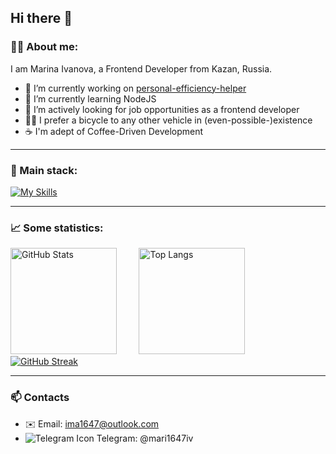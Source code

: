 ## Hi there 👋

### 👩‍💻  About me:

I am Marina Ivanova, a Frontend Developer from Kazan, Russia.

- 🔭 I’m currently working on [personal-efficiency-helper](https://github.com/mari1647iv/personal-efficiency-helper)
- 🌱 I’m currently learning NodeJS
- :briefcase: I’m actively looking for job opportunities as a frontend developer
- 🚴‍♀️ I prefer a bicycle to any other vehicle in (even-possible-)existence
- ☕ I'm adept of Coffee-Driven Development

<hr />

### 🔧  Main stack:

[![My Skills](https://skillicons.dev/icons?i=html,css,js,react,redux,ts,nodejs,py,git,vscode,figma)](https://skillicons.dev)


<hr />

### 📈  Some statistics:

[<img src="https://github-readme-stats.vercel.app/api?username=mari1647iv&theme=vision-friendly-dark&hide=stars&count_private=true&show_icons=true"  title="GitHub Stats" alt="GitHub Stats" height="170"/>](https://github.com/anuraghazra/github-readme-stats) &nbsp; &nbsp; &nbsp; &nbsp;
[<img src="https://github-readme-stats.vercel.app/api/top-langs/?username=mari1647iv&exclude_repo=sentiment-analyzer&layout=compact&langs_count=6&theme=vision-friendly-dark"  title="Top Langs" alt="Top Langs" height="170"/>](https://github.com/anuraghazra/github-readme-stats) &nbsp; &nbsp; &nbsp; &nbsp;
[<img src="http://github-readme-streak-stats.herokuapp.com?user=mari1647iv&theme=dark&background=000000" title="GitHub Streak" alt="GitHub Streak" />](https://git.io/streak-stats) &nbsp; &nbsp; &nbsp; &nbsp;


<hr />

### 📫 Contacts

  - ✉️ Email: ima1647@outlook.com
  - ![Telegram Icon](https://github.com/telegramdesktop/tdesktop/blob/dev/Telegram/Resources/art/icon16.png)  Telegram: @mari1647iv
